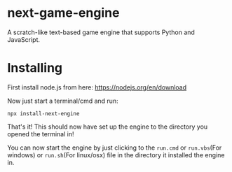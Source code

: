 # next-game-engine

A scratch-like text-based game engine that supports Python and JavaScript.

# Installing

First install node.js from here: https://nodejs.org/en/download

Now just start a terminal/cmd and run:

```shell
npx install-next-engine
```

That's it! This should now have set up the engine to the directory you
opened the terminal in!

You can now start the engine by just clicking to the
`run.cmd` or `run.vbs`(For windows) or `run.sh`(For linux/osx) file
in the directory it installed the engine in.